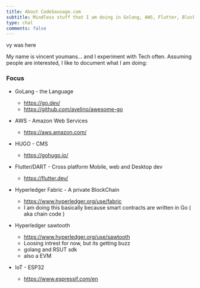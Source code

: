 ```yaml
---
title: About CodeSausage.com
subtitle: Mindless stuff that I am doing in Golang, AWS, Flutter, BlockChain and IoT ESP32..  and assorted other stuff
type: chal
comments: false
---
```

vy was here


My name is vincent youmans...  and I experiment with Tech often. Assuming people are interested, I like to document what I am doing:


### Focus
- GoLang - the Language
    - https://go.dev/
    - https://github.com/avelino/awesome-go

- AWS - Amazon Web Services
    - https://aws.amazon.com/

- HUGO - CMS
    -  https://gohugo.io/

- Flutter/DART - Cross platform Mobile, web and Desktop dev
    -  https://flutter.dev/

- Hyperledger Fabric - A private BlockChain
    - https://www.hyperledger.org/use/fabric
    - I am doing this basically because smart contracts are written in Go ( aka chain code )

- Hyperledger sawtooth
    - https://www.hyperledger.org/use/sawtooth
    - Loosing intrest for now, but its getting buzz
    - golang and RSUT sdk
    - also a EVM

- IoT - ESP32
    - https://www.espressif.com/en

